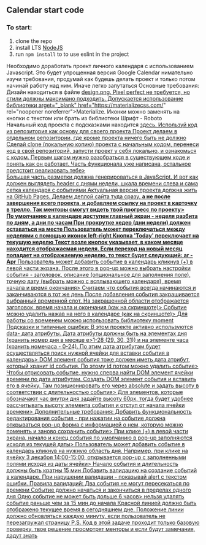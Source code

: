 ## Calendar start code

### To start:

1. clone the repo
2. install LTS [NodeJS](https://nodejs.org/en/)
3. run `npm install` to to use eslint in the project

Необходимо доработать проект личного календаря с использованием Javascript. Это будет упрощенная версия Google Calendar
нимательно изучи требования, продумай как будешь делать проект и только потом начинай работу над ним. Иначе легко запутаться
Основные требования:
Дизайн находиться в файле <a rel="noopener noreferrer" href="https://gromcode.s3.eu-central-1.amazonaws.com/front-end/javascript/lesson26/hw1/design.png" target="_blank">design.png. Pixel perfect не требуется, но стили должны максимано подходить. Допускается использование библиотеки arget="_blank" href="https://materializecss.com/" rel="noopener noreferrer">Materialize. Иконки можно заменять на кнопки с текстом или брать из библиотеки
Шрифт - Roboto    
Начальный код проекта с подсказками находится <a target="_blank" rel="noopener noreferrer" href="https://github.com/gromcode/google-calendar-js.git">здесь. Используй код из репозитория как основу для своего проекта
Проект делаем в отдельном репозитории, где кроме проекта ничего быть не должно    
Сделай clone (локальную копию) проекта с начальным кодом, перенеси код в свой репозиторий, запусти проект у себя локально, и ознакомься с кодом. Первым шагом нужно разобраться в существующем коде и понять как он работает. Часть функционала уже написана, остальное предстоит реализовать тебе>  
Большая часть разметки должна генерироваться в JavaScript. И вот как должен выглядеть <a target="_blank" rel="noopener noreferrer" href="https://gromcode.s3.eu-central-1.amazonaws.com/front-end/javascript/lesson26/hw1/calendar-markup-header.png">header с днями недели, <a target="_blank" rel="noopener noreferrer" href="https://gromcode.s3.eu-central-1.amazonaws.com/front-end/javascript/lesson26/hw1/calendar-markup-timescale.png">шкала времени слева и <a target="_blank" rel="noopener noreferrer" href="https://gromcode.s3.eu-central-1.amazonaws.com/front-end/javascript/lesson26/hw1/calendar-markup-days.png">сама сетка календаря с событиями
Актуальная версия проекта должна жить на GitHub Pages. Делаем деплой сайта туда сразу, <b>а не после завершения всего проекта, и добавляем ссылку на проект в карточку в трелло. Так менторы смогут видеть твой прогресс по проекту>    
По умолчанию в календаре доступен главный экран - неделя разбита по дням, а дни по часам
При прокрутке хедер (дни недели) должен оставаться на месте
Пользователь может переключаться между неделями с помощью иконок left-right
Кнопка 'Today' переключает на текущую неделю
Текст возле кнопок указывает, в каком месяце находится отображаемая неделя. Если переход на новый месяц попадает на отображаемую неделю, то текст будет следующий: ar - Apr</b>
Пользователь может добавить событие в календарь кликнув (+) в левой части экрана. После этого в pop-up можно выбрать настройки события - заголовок, описание (опциональное для заполнения поле), точную дату (выбрать можно с всплывающего календаря), время начала и время окончания>
Считаем что события всегда начинаются и заканчиваются в тот же день
После добавления события закрашивается выбранный временной слот. На закрашенной области отображается заголовок, время начала и окончания (как на скриншоте)>
Событие можно удалить нажав на него в календаре <a r="noopener noreferrer" href="https://gromcode.s3.eu-central-1.amazonaws.com/front-end/javascript/lesson26/hw1/delete-event.png" target="_blank">(как на скриншоте)>
Для работы со временем можно использовать библиотеку moment    
Подсказки и типичные ошибки:    В этом проекте активно используются data- дата атрибуты. Дата атрибуты должны быть на элементах дня (хранить номер дня в месяце e>1-28 (29, 30, 31)) и на элементе часа (хранить номечаса - 0-24). По этим дата атрибутам будет осуществляться поиск нужной ячейки для вставки события в календарь>
DOM элемент события тоже должен иметь дата атрибут, который хранит id события. По этому id потом можно удалить событие>
Чтобы отрисовать событие, нужно сперва найти DOM элемент ячейки времени по дата атрибутам. Создать DOM элемент события и вставить его в ячейку. Там позиционировать его через absolute и задать высоту в соответствии с длительностью события>
Для элементов, которые обозначают час внутри дня задайте высоту 60px, тогда будет удобнее рассчитывать высоту элемента события и отступ от начала ячейки времени>
Дополнительные требования:
Добавить функциональность редактирования события - при нажатии на событие должна открываться pop-up форма с информацией о нем, которую можно поменять и заново сохранить событие>
При клике (+) в левой части экрана, начало и конец события по умолчанию в pop-up заполняются исходя из текущей даты>
Пользователь может добавить событие в календарь кликнув на нужную область дня. Например, при клике на ячейку 3 декабря 14:00-15:00, открывается pop-up с заполненными полями исходя из даты ячейки>
Начало события и длительность должны быть кратны 15 мин
Добавить валидацию на создание событий в календаре. При нарушении валидации - показывай alert с текстом ошибки. Правила валидаций:
Два события не могут пересекаться по времени
Событие должно начаться и закончиться в пределах одного дня
Одно событие не может быть дольше 6 часов> 
нельзя удалять событие раньше чем за 15 мин до начала
Красной линией должно быть отображено текущее время в сегодняшнем дне. Положение линии должно обновляться каждую минуту, если пользователь не перезагружал страницу
P.S. Код в этой задаче проходит только базовую проверку, твое решение просмотрят менторы и если будут замечания, дадут знать